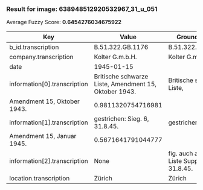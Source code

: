 ### Result for image: 638948512920532967_31_u_051
Average Fuzzy Score: **0.6454276034675922**
<small>

| Key | Value | Ground Truth | Score |
| --- | --- | --- | --- |
| b_id.transcription | B.51.322.GB.1176 | B.51.322.GB.1176. | 0.9696969696969697 |
| company.transcription | Kolter G.m.b.H. | Kolter G.m.b.H. | 1.0 |
| date | 1945-01-15 |  | 0.0 |
| information[0].transcription | Britische schwarze Liste, Amendment 15, Oktober 1943. | Britische schwarze Liste,
Amendment 15, Oktober 1943. | 0.9811320754716981 |
| information[1].transcription | gestrichen: Sieg. 6, 31.8.45. | gestrichen:
Amendment 15, Januar 1945. | 0.5671641791044777 |
| information[2].transcription | None | fig. auch auf franz. Liste Suppl. 6, 31.8.45. | 0.0 |
| location.transcription | Zürich | Zürich | 1.0 |

</small>

